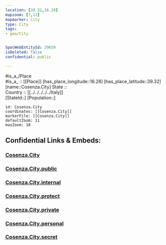 ```yaml
---
location: [39.32,16.28] 
mapzoom: [7,12] 
mapmarker: city 
type: City
tags:
- geo/City


SpocWebEntityId: 29659
isDeleted: false
confidential: public

---
```

#is_a_/Place  
#is_a_ :: [[Place]] 
[has_place_longitude::16.28] 
[has_place_latitude::39.32] 
[name::Cosenza.City] 
State ::  
Country :: [[../../../../../Italy]]  
[StateId::] 
[Population::] 



```leaflet
id: Cosenza.City
coordinates: [[Cosenza.City]] 
markerFile: [[Cosenza.City]] 
defaultZoom: 11 
maxZoom: 18
```


## Confidential Links & Embeds: 

### [Cosenza.City](/_Standards/Earth/Continent/Europe/Europe~South/Italy/regions~Italy/Calabria/Cosenza/City/Cosenza.City.md) 

### [Cosenza.City.public](/_public/Earth/Continent/Europe/Europe~South/Italy/regions~Italy/Calabria/Cosenza/City/Cosenza.City.public.md) 

### [Cosenza.City.internal](/_internal/Earth/Continent/Europe/Europe~South/Italy/regions~Italy/Calabria/Cosenza/City/Cosenza.City.internal.md) 

### [Cosenza.City.protect](/_protect/Earth/Continent/Europe/Europe~South/Italy/regions~Italy/Calabria/Cosenza/City/Cosenza.City.protect.md) 

### [Cosenza.City.private](/_private/Earth/Continent/Europe/Europe~South/Italy/regions~Italy/Calabria/Cosenza/City/Cosenza.City.private.md) 

### [Cosenza.City.personal](/_personal/Earth/Continent/Europe/Europe~South/Italy/regions~Italy/Calabria/Cosenza/City/Cosenza.City.personal.md) 

### [Cosenza.City.secret](/_secret/Earth/Continent/Europe/Europe~South/Italy/regions~Italy/Calabria/Cosenza/City/Cosenza.City.secret.md)

